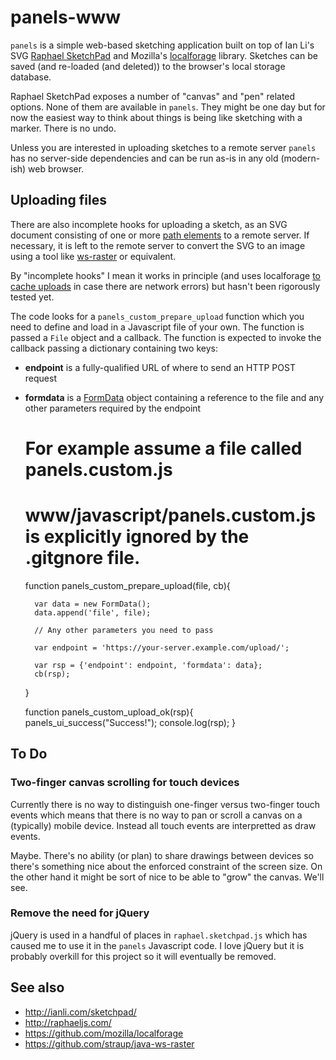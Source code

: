 # panels-www

`panels` is a simple web-based sketching application built on top of Ian Li's
SVG [Raphael SketchPad](http://ianli.com/sketchpad/) and Mozilla's
[localforage](https://github.com/mozilla/localforage) library. Sketches
can be saved (and re-loaded (and deleted)) to the browser's local storage database.

Raphael SketchPad exposes a number of "canvas" and "pen" related options. None
of them are available in `panels`. They might be one day but for now the easiest
way to think about things is being like sketching with a marker. There is no undo.

Unless you are interested in uploading sketches to a remote server `panels` has
no server-side dependencies and can be run as-is in any old (modern-ish) web
browser.

## Uploading files

There are also incomplete hooks for uploading a sketch, as an SVG document
consisting of one or more [path
elements](https://developer.mozilla.org/en-US/docs/Web/SVG/Tutorial/Paths) to a
remote server. If necessary, it is left to the remote server to convert the SVG to an image using
a tool like [ws-raster](https://github.com/straup/java-ws-raster) or equivalent.

By "incomplete hooks" I mean it works in principle (and uses localforage [to
cache uploads](http://www.aaronland.info/weblog/2014/09/22/desire/#upload) in
case there are network errors) but hasn't been rigorously tested yet.

The code looks for a `panels_custom_prepare_upload` function which you need to
define and load in a Javascript file of your own. The function is passed a
`File` object and a callback. The function is expected to invoke the callback
passing a dictionary containing two keys:

* **endpoint** is a fully-qualified URL of where to send an HTTP POST request
* **formdata** is a [FormData]() object containing a reference to the file and any other parameters required by the endpoint

	# For example assume a file called panels.custom.js
	# www/javascript/panels.custom.js is explicitly ignored by the .gitgnore file.

	function panels_custom_prepare_upload(file, cb){

		var data = new FormData();
		data.append('file', file);

		// Any other parameters you need to pass

		var endpoint = 'https://your-server.example.com/upload/';

		var rsp = {'endpoint': endpoint, 'formdata': data};
		cb(rsp);
	}

	function panels_custom_upload_ok(rsp){
		panels_ui_success("Success!");
		console.log(rsp);
	}

## To Do

### Two-finger canvas scrolling for touch devices

Currently there is no way to distinguish one-finger versus two-finger touch
events which means that there is no way to pan or scroll a canvas on a
(typically) mobile device. Instead all touch events are interpretted as draw events.

Maybe. There's no ability (or plan) to share drawings between devices so there's
something nice about the enforced constraint of the screen size. On the other
hand it might be sort of nice to be able to "grow" the canvas. We'll see.

### Remove the need for jQuery

jQuery is used in a handful of places in `raphael.sketchpad.js` which has caused
me to use it in the `panels` Javascript code. I love jQuery but it is probably
overkill for this project so it will eventually be removed.

## See also

* http://ianli.com/sketchpad/
* http://raphaeljs.com/
* https://github.com/mozilla/localforage
* https://github.com/straup/java-ws-raster


